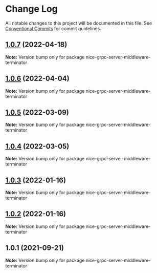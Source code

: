 # Change Log

All notable changes to this project will be documented in this file.
See [Conventional Commits](https://conventionalcommits.org) for commit guidelines.

## [1.0.7](https://github.com/deeplay-io/nice-grpc/compare/nice-grpc-server-middleware-terminator@1.0.6...nice-grpc-server-middleware-terminator@1.0.7) (2022-04-18)

**Note:** Version bump only for package nice-grpc-server-middleware-terminator





## [1.0.6](https://github.com/deeplay-io/nice-grpc/compare/nice-grpc-server-middleware-terminator@1.0.5...nice-grpc-server-middleware-terminator@1.0.6) (2022-04-04)

**Note:** Version bump only for package nice-grpc-server-middleware-terminator





## [1.0.5](https://github.com/deeplay-io/nice-grpc/compare/nice-grpc-server-middleware-terminator@1.0.4...nice-grpc-server-middleware-terminator@1.0.5) (2022-03-09)

**Note:** Version bump only for package nice-grpc-server-middleware-terminator





## [1.0.4](https://github.com/deeplay-io/nice-grpc/compare/nice-grpc-server-middleware-terminator@1.0.3...nice-grpc-server-middleware-terminator@1.0.4) (2022-03-05)

**Note:** Version bump only for package nice-grpc-server-middleware-terminator





## [1.0.3](https://github.com/deeplay-io/nice-grpc/compare/nice-grpc-server-middleware-terminator@1.0.2...nice-grpc-server-middleware-terminator@1.0.3) (2022-01-16)

**Note:** Version bump only for package nice-grpc-server-middleware-terminator





## [1.0.2](https://github.com/deeplay-io/nice-grpc/compare/nice-grpc-server-middleware-terminator@1.0.1...nice-grpc-server-middleware-terminator@1.0.2) (2022-01-16)

**Note:** Version bump only for package nice-grpc-server-middleware-terminator





## 1.0.1 (2021-09-21)

**Note:** Version bump only for package nice-grpc-server-middleware-terminator
